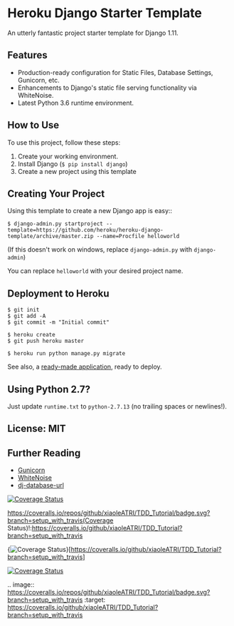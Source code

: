 # Heroku Django Starter Template

An utterly fantastic project starter template for Django 1.11.

## Features

- Production-ready configuration for Static Files, Database Settings, Gunicorn, etc.
- Enhancements to Django's static file serving functionality via WhiteNoise.
- Latest Python 3.6 runtime environment. 

## How to Use

To use this project, follow these steps:

1. Create your working environment.
2. Install Django (`$ pip install django`)
3. Create a new project using this template

## Creating Your Project

Using this template to create a new Django app is easy::

    $ django-admin.py startproject --template=https://github.com/heroku/heroku-django-template/archive/master.zip --name=Procfile helloworld

(If this doesn't work on windows, replace `django-admin.py` with `django-admin`)

You can replace ``helloworld`` with your desired project name.

## Deployment to Heroku

    $ git init
    $ git add -A
    $ git commit -m "Initial commit"

    $ heroku create
    $ git push heroku master

    $ heroku run python manage.py migrate

See also, a [ready-made application](https://github.com/heroku/python-getting-started), ready to deploy.

## Using Python 2.7?

Just update `runtime.txt` to `python-2.7.13` (no trailing spaces or newlines!).


## License: MIT

## Further Reading

- [Gunicorn](https://warehouse.python.org/project/gunicorn/)
- [WhiteNoise](https://warehouse.python.org/project/whitenoise/)
- [dj-database-url](https://warehouse.python.org/project/dj-database-url/)

[![Coverage Status](https://coveralls.io/repos/github/xiaoleATRI/TDD_Tutorial/badge.svg?branch=setup_with_travis)](https://coveralls.io/github/xiaoleATRI/TDD_Tutorial?branch=setup_with_travis)

https://coveralls.io/repos/github/xiaoleATRI/TDD_Tutorial/badge.svg?branch=setup_with_travis(Coverage Status)!:https://coveralls.io/github/xiaoleATRI/TDD_Tutorial?branch=setup_with_travis

{<img src="https://coveralls.io/repos/github/xiaoleATRI/TDD_Tutorial/badge.svg?branch=setup_with_travis" alt="Coverage Status" />}[https://coveralls.io/github/xiaoleATRI/TDD_Tutorial?branch=setup_with_travis]

<a href='https://coveralls.io/github/xiaoleATRI/TDD_Tutorial?branch=setup_with_travis'><img src='https://coveralls.io/repos/github/xiaoleATRI/TDD_Tutorial/badge.svg?branch=setup_with_travis' alt='Coverage Status' /></a>

.. image:: https://coveralls.io/repos/github/xiaoleATRI/TDD_Tutorial/badge.svg?branch=setup_with_travis
:target: https://coveralls.io/github/xiaoleATRI/TDD_Tutorial?branch=setup_with_travis
